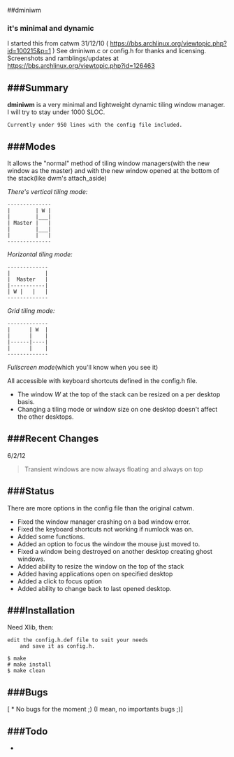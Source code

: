 ##dminiwm
### it's minimal and dynamic

I started this from catwm 31/12/10 ( https://bbs.archlinux.org/viewtopic.php?id=100215&p=1 )
    See dminiwm.c or config.h for thanks and licensing.
Screenshots and ramblings/updates at https://bbs.archlinux.org/viewtopic.php?id=126463


###Summary
-------


**dminiwm** is a very minimal and lightweight dynamic tiling window manager.
    I will try to stay under 1000 SLOC.

    Currently under 950 lines with the config file included.


###Modes
-----

It allows the "normal" method of tiling window managers(with the new window as the master)
    and with the new window opened at the bottom of the stack(like dwm's attach_aside)

 *There's vertical tiling mode:*

    --------------
    |        | W |
    |        |___|
    | Master |   |
    |        |___|
    |        |   |
    --------------

 *Horizontal tiling mode:*

    -------------
    |           |
    |  Master   |
    |-----------|
    | W |   |   |
    -------------
    
 *Grid tiling mode:*

    -------------
    |      | W  |
    |      |    |
    |------|----|
    |      |    |
    -------------

 *Fullscreen mode*(which you'll know when you see it)

 All accessible with keyboard shortcuts defined in the config.h file.
 
 * The window *W* at the top of the stack can be resized on a per desktop basis.
 * Changing a tiling mode or window size on one desktop doesn't affect the other desktops.


###Recent Changes
--------------

6/2/12

>	Transient windows are now always floating and always on top

###Status
------

There are more options in the config file than the original catwm.

  * Fixed the window manager crashing on a bad window error.
  * Fixed the keyboard shortcuts not working if numlock was on.
  * Added some functions.
  * Added an option to focus the window the mouse just moved to.
  * Fixed a window being destroyed on another desktop creating ghost windows.
  * Added ability to resize the window on the top of the stack
  * Added having applications open on specified desktop
  * Added a click to focus option
  * Added ability to change back to last opened desktop.


###Installation
------------

Need Xlib, then:

    edit the config.h.def file to suit your needs
        and save it as config.h.

    $ make
    # make install
    $ make clean


###Bugs
----

[ * No bugs for the moment ;) (I mean, no importants bugs ;)]


###Todo
----

  * 

